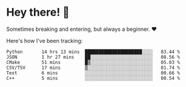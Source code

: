 # Hey there! 👋
Sometimes breaking and entering, but always a beginner. ❤️

Here's how I've been tracking:
<!--START_SECTION:waka-->

```text
Python       14 hrs 13 mins  █████████████████████░░░░   83.44 %
JSON         1 hr 27 mins    ██░░░░░░░░░░░░░░░░░░░░░░░   08.56 %
CMake        51 mins         █▒░░░░░░░░░░░░░░░░░░░░░░░   05.03 %
CSV/TSV      17 mins         ▒░░░░░░░░░░░░░░░░░░░░░░░░   01.74 %
Text         6 mins          ░░░░░░░░░░░░░░░░░░░░░░░░░   00.66 %
C++          5 mins          ░░░░░░░░░░░░░░░░░░░░░░░░░   00.54 %
```

<!--END_SECTION:waka-->
